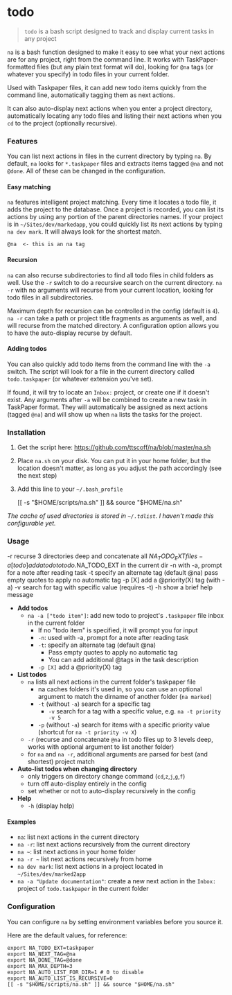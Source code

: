 # todo

> `todo` is a bash script designed to track and display current tasks in any project

`na` is a bash function designed to make it easy to see what your next actions are for any project, right from the command line. It works with TaskPaper-formatted files (but any plain text format will do), looking for `@na` tags (or whatever you specify) in todo files in your current folder.

Used with Taskpaper files, it can add new todo items quickly from the command line, automatically tagging them as next actions.

It can also auto-display next actions when you enter a project directory, automatically locating any todo files and listing their next actions when you `cd` to the project (optionally recursive).

### Features

You can list next actions in files in the current directory by typing `na`. By default, `na` looks for `*.taskpaper` files and extracts items tagged `@na` and not `@done`. All of these can be changed in the configuration.

#### Easy matching

`na` features intelligent project matching. Every time it locates a todo file, it adds the project to the database. Once a project is recorded, you can list its actions by using any portion of the parent directories names. If your project is in `~/Sites/dev/markedapp`, you could quickly list its next actions by typing `na dev mark`. It will always look for the shortest match.

`@na  <- this is an na tag`

#### Recursion

`na` can also recurse subdirectories to find all todo files in child folders as well. Use the `-r` switch to do a recursive search on the current directory. `na -r` with no arguments will recurse from your current location, looking for todo files in all subdirectories.

Maximum depth for recursion can be controlled in the config (default is `4`). `na -r` can take a path or project title fragments as arguments as well, and will recurse from the matched directory. A configuration option allows you to have the auto-display recurse by default.

#### Adding todos

You can also quickly add todo items from the command line with the `-a` switch. The script will look for a file in the current directory called `todo.taskpaper` (or whatever extension you've set).

If found, it will try to locate an `Inbox:` project, or create one if it doesn't exist. Any arguments after `-a` will be combined to create a new task in TaskPaper format. They will automatically be assigned as next actions (tagged `@na`) and will show up when `na` lists the tasks for the project.

### Installation

1. Get the script here: <https://github.com/ttscoff/na/blob/master/na.sh>
2. Place `na.sh` on your disk. You can put it in your home folder, but the location doesn't matter, as long as you adjust the path  accordingly (see the next step)
3. Add this line to your `~/.bash_profile`

	[[ -s "$HOME/scripts/na.sh" ]] && source "$HOME/na.sh"

*The cache of used directories is stored in `~/.tdlist`. I haven't made this configurable yet.*

### Usage

-r        recurse 3 directories deep and concatenate all $NA_TODO_EXT files
-a [todo] add a todo to todo.$NA_TODO_EXT in the current dir
-n        with -a, prompt for a note after reading task
-t        specify an alternate tag (default @na)
          pass empty quotes to apply no automatic tag
-p [X]    add a @priority(X) tag (with -a)
-v        search for tag with specific value (requires -t)
-h        show a brief help message

- **Add todos**
	- `na -a ["todo item"]`: add new todo to project's `.taskpaper` file inbox in the current folder
		- If no "todo item" is specified, it will prompt you for input
		- `-n`: used with -a, prompt for a note after reading task
		- `-t`: specify an alternate tag (default @na)
			+ Pass empty quotes to apply no automatic tag
			+ You can add additional @tags in the task description
		- `-p [X]` add a @priority(X) tag
- **List todos**
	- `na` lists all next actions in the current folder's taskpaper file
		- na caches folders it's used in, so you can use an optional argument to match the dirname of another folder (`na marked`)
		- `-t` (without `-a`) search for a specific tag
			+ `-v` search for a tag with a specific value, e.g. `na -t priority -v 5`
		- `-p` (without `-a`) search for items with a specific priority value (shortcut for `na -t priority -v X`)
	- `-r` (recurse and concatenate `@na` in todo files up to 3 levels deep, works with optional argument to list another folder)
	- for `na` and `na -r`, additional arguments are parsed for best (and shortest) project match
- **Auto-list todos when changing directory**
	- only triggers on directory change command (`cd`,`z`,`j`,`g`,`f`)
	- turn off auto-display entirely in the config
	- set whether or not to auto-display recursively in the config
- **Help**
	- `-h` (display help)

#### Examples

- `na`: list next actions in the current directory
- `na -r`: list next actions recursively from the current directory
- `na ~`: list next actions in your home folder
- `na -r ~` list next actions recursively from home
- `na dev mark`: list next actions in a project located in `~/Sites/dev/marked2app`
- `na -a "Update documentation"`: create a new next action in the `Inbox:` project of `todo.taskpaper` in the current folder

### Configuration

You can configure `na` by setting environment variables before you source it.

Here are the default values, for reference:

	export NA_TODO_EXT=taskpaper
	export NA_NEXT_TAG=@na
	export NA_DONE_TAG=@done
	export NA_MAX_DEPTH=3
	export NA_AUTO_LIST_FOR_DIR=1 # 0 to disable
	export NA_AUTO_LIST_IS_RECURSIVE=0
	[[ -s "$HOME/scripts/na.sh" ]] && source "$HOME/na.sh"
